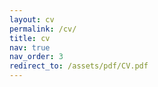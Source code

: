 ```yaml
---
layout: cv
permalink: /cv/
title: cv
nav: true
nav_order: 3
redirect_to: /assets/pdf/CV.pdf
---
```

